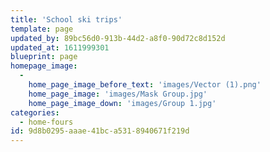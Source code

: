 ```yaml
---
title: 'School ski trips'
template: page
updated_by: 89bc56d0-913b-44d2-a8f0-90d72c8d152d
updated_at: 1611999301
blueprint: page
homepage_image:
  -
    home_page_image_before_text: 'images/Vector (1).png'
    home_page_image: 'images/Mask Group.jpg'
    home_page_image_down: 'images/Group 1.jpg'
categories:
  - home-fours
id: 9d8b0295-aaae-41bc-a531-8940671f219d
---
```

